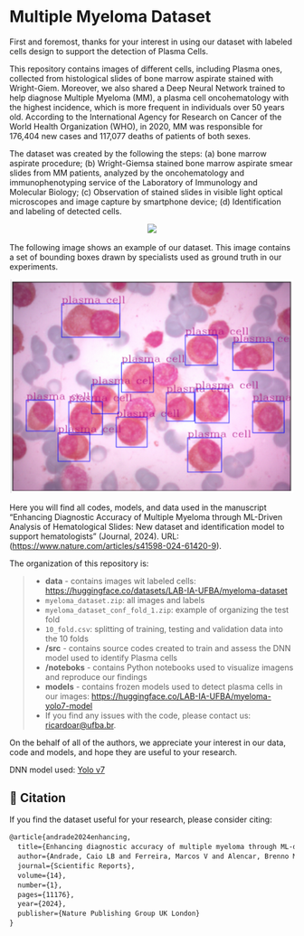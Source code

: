# Multiple Myeloma Dataset

First and foremost, thanks for your interest in using our dataset with labeled cells design to support the detection of Plasma Cells.

This repository contains images of different cells, including Plasma ones, collected from histological slides of bone marrow aspirate stained with Wright-Giem. Moreover, we also shared a Deep Neural Network trained to help diagnose Multiple Myeloma (MM), a plasma cell oncohematology with the highest incidence, which is more frequent in individuals over 50 years old. According to the International Agency for Research on Cancer of the World Health Organization (WHO), in 2020, MM was responsible for 176,404 new cases and 117,077 deaths of patients of both sexes.

The dataset was created by the following the steps: (a) bone marrow aspirate procedure; (b) Wright-Giemsa stained bone marrow aspirate smear slides from MM patients, analyzed by the oncohematology and immunophenotyping service of the Laboratory of Immunology and Molecular Biology; (c) Observation of stained slides in visible light optical microscopes and image capture by smartphone device; (d) Identification and labeling of detected cells.

<center><img src="figures/fig1.png" width=500px/></center>

The following image shows an example of our dataset. This image contains a set of bounding boxes drawn by specialists used as ground truth in our experiments.

<center><img src="figures/boundingboxes.png" width=500px/></center>

Here you will find all codes, models, and data used in the manuscript “Enhancing Diagnostic Accuracy of Multiple Myeloma through ML-Driven Analysis of Hematological Slides: New dataset and identification model to support hematologists” (Journal, 2024). URL: (https://www.nature.com/articles/s41598-024-61420-9).

The organization of this repository is:

> - **data** - contains images wit labeled cells: https://huggingface.co/datasets/LAB-IA-UFBA/myeloma-dataset
>  - `myeloma_dataset.zip`: all images and labels
>   -  `myeloma_dataset_conf_fold_1.zip`: example of organizing the test fold
>   -  `10_fold.csv`:  splitting of training, testing and validation data into the 10 folds
> - **/src** - contains source codes created to train and assess the DNN model used to identify Plasma cells
> - **/noteboks** - contains Python notebooks used to visualize imagens and reproduce our findings
> - **models** - contains frozen models used to detect plasma cells in our images: https://huggingface.co/LAB-IA-UFBA/myeloma-yolo7-model
> - If you find any issues with the code, please contact us: ricardoar@ufba.br.

On the behalf of all of the authors, we appreciate your interest in our data, code and models, and hope they are useful to your research.

DNN model used: [Yolo v7](https://github.com/WongKinYiu/yolov7/tree/main)

##  📝 Citation

If you find the dataset useful for your research, please consider citing:



```latex
@article{andrade2024enhancing,
  title={Enhancing diagnostic accuracy of multiple myeloma through ML-driven analysis of hematological slides: new dataset and identification model to support hematologists},
  author={Andrade, Caio LB and Ferreira, Marcos V and Alencar, Brenno M and Junior, Ariel MA and Lopes, Tiago JS and Dos Santos, Allan S and Dos Santos, Mariane M and Silva, Maria ICS and Rosa, Izabela MDRP and Filho, Jorge LSB and others},
  journal={Scientific Reports},
  volume={14},
  number={1},
  pages={11176},
  year={2024},
  publisher={Nature Publishing Group UK London}
}
